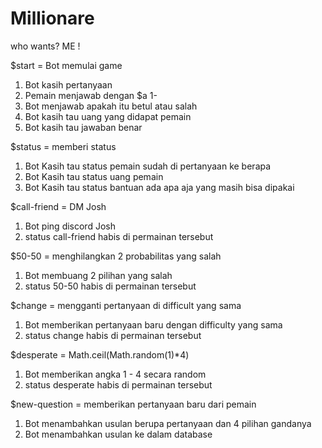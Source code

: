 # Millionare

who wants? ME !

$start = Bot memulai game

1. Bot kasih pertanyaan
2. Pemain menjawab dengan $a 1-
3. Bot menjawab apakah itu betul atau salah
4. Bot kasih tau uang yang didapat pemain
5. Bot kasih tau jawaban benar

$status = memberi status

1. Bot Kasih tau status pemain sudah di pertanyaan ke berapa
2. Bot Kasih tau status uang pemain
3. Bot Kasih tau status bantuan ada apa aja yang masih bisa dipakai

$call-friend = DM Josh

1. Bot ping discord Josh
2. status call-friend habis di permainan tersebut

$50-50 = menghilangkan 2 probabilitas yang salah

1. Bot membuang 2 pilihan yang salah
2. status 50-50 habis di permainan tersebut

$change = mengganti pertanyaan di difficult yang sama

1. Bot memberikan pertanyaan baru dengan difficulty yang sama
2. status change habis di permainan tersebut

$desperate = Math.ceil(Math.random(1)\*4)

1. Bot memberikan angka 1 - 4 secara random
2. status desperate habis di permainan tersebut

$new-question = memberikan pertanyaan baru dari pemain

1. Bot menambahkan usulan berupa pertanyaan dan 4 pilihan gandanya
2. Bot menambahkan usulan ke dalam database
